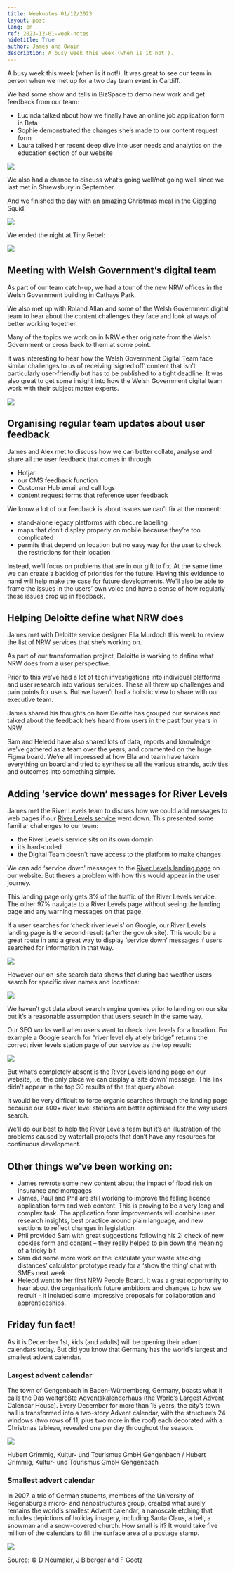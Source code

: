 ```yaml
---
title: Weeknotes 01/12/2023
layout: post
lang: en
ref: 2023-12-01-week-notes
hidetitle: True
author: James and Owain
description: A busy week this week (when is it not!).
---
```

A busy week this week (when is it not!). It was great to see our team in person when we met up for a two day team event in Cardiff. 

We had some show and tells in BizSpace to demo new work and get feedback from our team: 
+ Lucinda talked about how we finally have an online job application form in Beta
+ Sophie demonstrated the changes she’s made to our content request form 
+ Laura talked her recent deep dive into user needs and analytics on the education section of our website
  
![](https://github.com/nrw-digital/week-notes/blob/accbaf2879875921506f246151562a288aad79d9/images/bizspace%20meeting.jpg?raw=true)

We also had a chance to discuss what’s going well/not going well since we last met in Shrewsbury in September.

And we finished the day with an amazing Christmas meal in the Giggling Squid: 

![](https://github.com/nrw-digital/week-notes/blob/accbaf2879875921506f246151562a288aad79d9/images/Giggling%20Squid.jpg?raw=true)

We ended the night at Tiny Rebel:

![](https://github.com/nrw-digital/week-notes/blob/accbaf2879875921506f246151562a288aad79d9/images/tiny%20rebel.jpg?raw=true)

## Meeting with Welsh Government’s digital team
As part of our team catch-up, we had a tour of the new NRW offices in the Welsh Government building in Cathays Park. 

We also met up with Roland Allan and some of the Welsh Government digital team to hear about the content challenges they face and look at ways of better working together. 

Many of the topics we work on in NRW either originate from the Welsh Government or cross back to them at some point. 

It was interesting to hear how the Welsh Government Digital Team face similar challenges to us of receiving ‘signed off’ content that isn’t particularly user-friendly but has to be published to a tight deadline. It was also great to get some insight into how the Welsh Government digital team work with their subject matter experts. 

![](https://github.com/nrw-digital/week-notes/blob/accbaf2879875921506f246151562a288aad79d9/images/cp2%20meeting.jpg?raw=true)

## Organising regular team updates about user feedback
James and Alex met to discuss how we can better collate, analyse and share all the user feedback that comes in through: 

+ Hotjar
+ our CMS feedback function
+ Customer Hub email and call logs
+ content request forms that reference user feedback

We know a lot of our feedback is about issues we can’t fix at the moment: 

+ stand-alone legacy platforms with obscure labelling
+ maps that don’t display properly on mobile because they’re too complicated
+ permits that depend on location but no easy way for the user to check the restrictions for their location

Instead, we’ll focus on problems that are in our gift to fix. At the same time we can create a backlog of priorities for the future. Having this evidence to hand will help make the case for future developments. We’ll also be able to frame the issues in the users’ own voice and have a sense of how regularly these issues crop up in feedback. 

## Helping Deloitte define what NRW does
James met with Deloitte service designer Ella Murdoch this week to review the list of NRW services that she’s working on. 

As part of our transformation project, Deloitte is working to define what NRW does from a user perspective. 

Prior to this we’ve had a lot of tech investigations into individual platforms and user research into various services. These all threw up challenges and pain points for users. But we haven’t had a holistic view to share with our executive team.  

James shared his thoughts on how Deloitte has grouped our services and talked about the feedback he’s heard from users in the past four years in NRW. 

Sam and Heledd have also shared lots of data, reports and knowledge we’ve gathered as a team over the years, and commented on the huge Figma board. We’re all impressed at how Ella and team have taken everything on board and tried to synthesise all the various strands, activities and outcomes into something simple. 

## Adding ‘service down’ messages for River Levels
James met the River Levels team to discuss how we could add messages to web pages if our [River Levels service](https://rivers-and-seas.naturalresources.wales/?lang=en) went down. This presented some familiar challenges to our team: 

+ the River Levels service sits on its own domain
+ it’s hard-coded 
+ the Digital Team doesn’t have access to the platform to make changes

We can add ‘service down’ messages to the [River Levels landing page](https://naturalresources.wales/evidence-and-data/maps/check-river-levels/?lang=en) on our website. But there’s a problem with how this would appear in the user journey. 

This landing page only gets 3% of the traffic of the River Levels service. The other 97% navigate to a River Levels page without seeing the landing page and any warning messages on that page. 

If a user searches for ‘check river levels’ on Google, our River Levels landing page is the second result (after the gov.uk site). This would be a great route in and a great way to display ‘service down’ messages if users searched for information in that way. 

![](https://github.com/nrw-digital/week-notes/blob/accbaf2879875921506f246151562a288aad79d9/images/check%20river%20level%20google%20search%20results.png?raw=true)

However our on-site search data shows that during bad weather users search for specific river names and locations: 

![](https://github.com/nrw-digital/week-notes/blob/accbaf2879875921506f246151562a288aad79d9/images/ga%20search%20terms%20check%20river%20levels.png?raw=true)

We haven’t got data about search engine queries prior to landing on our site but it’s a reasonable assumption that users search in the same way. 

Our SEO works well when users want to check river levels for a location. For example a Google search for “river level ely at ely bridge” returns the correct river levels station page of our service as the top result: 

![](https://github.com/nrw-digital/week-notes/blob/accbaf2879875921506f246151562a288aad79d9/images/river%20level%20ely%20at%20ely%20bridge%20search%20results.png?raw=true)

But what’s completely absent is the River Levels landing page on our website, i.e. the only place we can display a ‘site down’ message. This link didn’t appear in the top 30 results of the test query above. 

It would be very difficult to force organic searches through the landing page because our 400+ river level stations are better optimised for the way users search.  

We’ll do our best to help the River Levels team but it’s an illustration of the problems caused by waterfall projects that don’t have any resources for continuous development. 

## Other things we’ve been working on:
+ James rewrote some new content about the impact of flood risk on insurance and mortgages
+ James, Paul and Phil are still working to improve the felling licence application form and web content. This is proving to be a very long and complex task. The application form improvements will combine user research insights, best practice around plain language, and new sections to reflect changes in legislation
+ Phil provided Sam with great suggestions following his 2i check of new cockles form and content – they really helped to pin down the meaning of a tricky bit
+ Sam did some more work on the ‘calculate your waste stacking distances’ calculator prototype ready for a ‘show the thing’ chat with SMEs next week
+ Heledd went to her first NRW People Board. It was a great opportunity to hear about the organisation’s future ambitions and changes to how we recruit - it included some impressive proposals for collaboration and apprenticeships.

## Friday fun fact!

As it is December 1st, kids (and adults) will be opening their advert calendars today. But did you know that Germany has the world’s largest and smallest advent calendar. 

### Largest advent calendar

The town of Gengenbach in Baden-Württemberg, Germany, boasts what it calls the Das weltgrößte Adventskalenderhaus (the World’s Largest Advent Calendar House). Every December for more than 15 years, the city’s town hall is transformed into a two-story Advent calendar, with the structure’s 24 windows (two rows of 11, plus two more in the roof) each decorated with a Christmas tableau, revealed one per day throughout the season.

![](https://github.com/nrw-digital/week-notes/blob/0fef664af060b4c93917007e7ae4bbd9fd987c17/images/Largest%20advent%20calendar.png?raw=true)

Hubert Grimmig, Kultur- und Tourismus GmbH Gengenbach / Hubert Grimmig, Kultur- und Tourismus GmbH Gengenbach
### Smallest advert calendar
In 2007, a trio of German students, members of the University of Regensburg’s micro- and nanostructures group, created what surely remains the world’s smallest Advent calendar, a nanoscale etching that includes depictions of holiday imagery, including Santa Claus, a bell, a snowman and a snow-covered church. How small is it? It would take five million of the calendars to fill the surface area of a postage stamp.

![](https://github.com/nrw-digital/week-notes/blob/0fef664af060b4c93917007e7ae4bbd9fd987c17/images/Smallest%20advert%20calendar.jpg?raw=true)

Source: © D Neumaier, J Biberger and F Goetz
